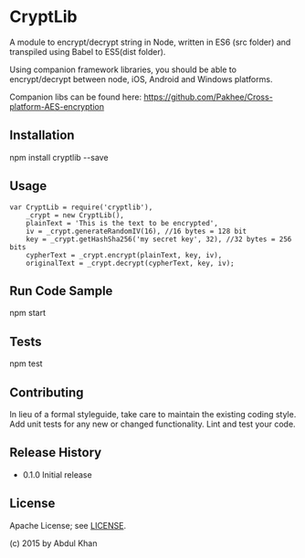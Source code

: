 CryptLib
=========

A module to encrypt/decrypt string in Node, written in ES6 (src folder) and transpiled using Babel to ES5(dist folder).

Using companion framework libraries, you should be able to encrypt/decrypt between node, iOS, Android and Windows platforms.

Companion libs can be found here: https://github.com/Pakhee/Cross-platform-AES-encryption


## Installation

  npm install cryptlib --save

## Usage

	var CryptLib = require('cryptlib'),
		_crypt = new CryptLib(),
		plainText = 'This is the text to be encrypted',
		iv = _crypt.generateRandomIV(16), //16 bytes = 128 bit
		key = _crypt.getHashSha256('my secret key', 32), //32 bytes = 256 bits
		cypherText = _crypt.encrypt(plainText, key, iv),
        originalText = _crypt.decrypt(cypherText, key, iv);

## Run Code Sample
  
  npm start

## Tests

  npm test

## Contributing

In lieu of a formal styleguide, take care to maintain the existing coding style.
Add unit tests for any new or changed functionality. Lint and test your code.

## Release History

* 0.1.0 Initial release

## License

Apache License; see [LICENSE](../LICENSE).

(c) 2015 by Abdul Khan
